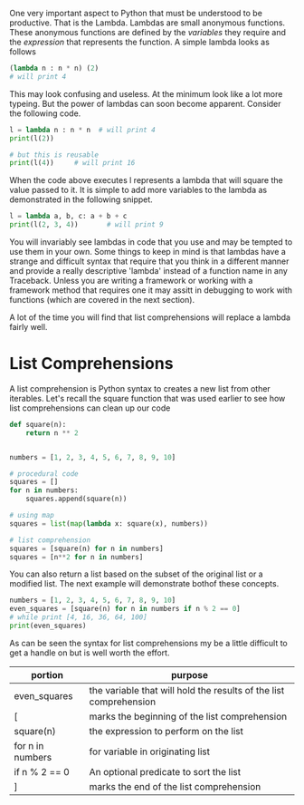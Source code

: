 One very important aspect to Python that must be understood to  be productive.  That is the Lambda.  Lambdas are small anonymous functions.  These anonymous functions are defined by the *variables* they require and the *expression* that represents the function.  A simple lambda looks as follows

```python
(lambda n : n * n) (2)
# will print 4
```

This may look confusing and useless.  At the minimum look like a lot more typeing.  But the power of lambdas can soon become apparent.  Consider the following code.

```python
l = lambda n : n * n  # will print 4
print(l(2))   

# but this is reusable
print(l(4))     # will print 16
```          

When the code above executes l represents a lambda that will square the value passed to it.  It is simple to add more variables to the lambda as demonstrated in the following snippet.

```python
l = lambda a, b, c: a + b + c
print(l(2, 3, 4))       # will print 9
```

You will invariably see lambdas in code that you use and may be tempted to use them in your own.  Some things to keep in mind is that lambdas have a strange and difficult syntax that require that you think in a different manner and provide a really descriptive 'lambda' instead of a function name in any Traceback.  Unless you are writing a framework or working with a framework method that requires one it may assitt in debugging to work with functions (which are covered in the next section).

A lot of the time you will find that list comprehensions will replace a lambda fairly well.

# List Comprehensions
A list comprehension is Python syntax to creates a new list from other iterables.  Let's recall the square function that was used earlier to see how list comprehensions can clean up our code

```python
def square(n):
    return n ** 2


numbers = [1, 2, 3, 4, 5, 6, 7, 8, 9, 10]

# procedural code
squares = []
for n in numbers:
    squares.append(square(n))

# using map
squares = list(map(lambda x: square(x), numbers))

# list comprehension
squares = [square(n) for n in numbers]
squares = [n**2 for n in numbers]
```

You can also return a list based on the subset of the original list or a modified list. The next example will demonstrate bothof these concepts.

```python
numbers = [1, 2, 3, 4, 5, 6, 7, 8, 9, 10]
even_squares = [square(n) for n in numbers if n % 2 == 0]
# while print [4, 16, 36, 64, 100]
print(even_squares) 
```    

As can be seen the syntax for list comprehensions my be a little difficult to get a handle on but is well worth the effort.


|portion|purpose|
|-|-|
|even_squares | the variable that will hold the results of the list comprehension|
|[| marks the beginning of the list comprehension|
|square(n)|the expression to perform on the list |
|for n in numbers| for variable in originating list |
|if n % 2 == 0 | An optional predicate to sort the list|
| ] | marks the end of the list comprehension|


